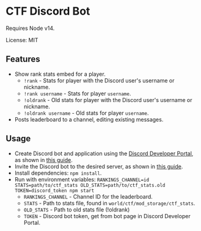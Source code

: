 # CTF Discord Bot

Requires Node v14.

License: MIT

## Features

* Show rank stats embed for a player.
  * `!rank` - Stats for player with the Discord user's username or nickname.
  * `!rank username` - Stats for player `username`.  
  * `!oldrank` - Old stats for player with the Discord user's username or nickname.
  * `!oldrank username` - Old stats for player `username`.
* Posts leaderboard to a channel, editing existing messages.
  
## Usage

* Create Discord bot and application using the [Discord Developer Portal](https://discord.com/developers/applications/),
  as shown in [this guide](https://discordjs.guide/preparations/setting-up-a-bot-application.html#creating-your-bot).
* Invite the Discord bot to the desired server, as shown in
  [this guide](https://discordjs.guide/preparations/adding-your-bot-to-servers.html#bot-invite-links).
* Install dependencies: `npm install`.
* Run with environment variables: `RANKINGS_CHANNEL=id STATS=path/to/ctf_stats OLD_STATS=path/to/ctf_stats.old TOKEN=discord_token npm start`
  * `RANKINGS_CHANNEL` - Channel ID for the leaderboard.
  * `STATS` - Path to stats file, found in `world/ctf/mod_storage/ctf_stats`.
  * `OLD_STATS` - Path to old stats file (!oldrank)
  * `TOKEN` - Discord bot token, get from bot page in Discord Developer Portal.
